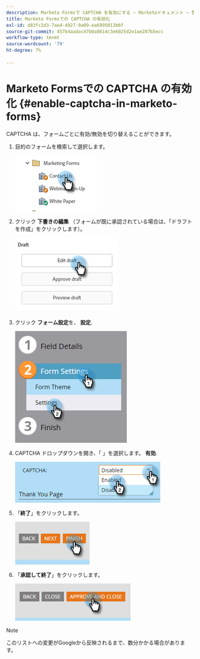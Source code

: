 ```yaml
---
description: Marketo Formsで CAPTCHA を有効にする — Marketoドキュメント — 製品ドキュメント
title: Marketo Formsでの CAPTCHA の有効化
exl-id: d83fc2d3-7ae4-4927-9a09-ea6995013b6f
source-git-commit: 457b4aadac47b0a8614c3e6025d2e1ae287b5ecc
workflow-type: tm+mt
source-wordcount: '79'
ht-degree: 7%

---
```


# Marketo Formsでの CAPTCHA の有効化 {#enable-captcha-in-marketo-forms}

CAPTCHA は、フォームごとに有効/無効を切り替えることができます。

1. 目的のフォームを検索して選択します。

   ![](assets/enable-captcha-in-marketo-forms-1.png)

1. クリック **下書きの編集** （フォームが既に承認されている場合は、「ドラフトを作成」をクリックします）。

   ![](assets/enable-captcha-in-marketo-forms-2.png)

1. クリック **フォーム設定**&#x200B;を、 **設定**.

   ![](assets/enable-captcha-in-marketo-forms-3.png)

1. CAPTCHA ドロップダウンを開き、「 」を選択します。 **有効**.

   ![](assets/enable-captcha-in-marketo-forms-4.png)

1. 「**終了**」をクリックします。

   ![](assets/enable-captcha-in-marketo-forms-5.png)

1. 「**承認して終了**」をクリックします。

   ![](assets/enable-captcha-in-marketo-forms-6.png)

>[!NOTE]
>
>このリストへの変更がGoogleから反映されるまで、数分かかる場合があります。
